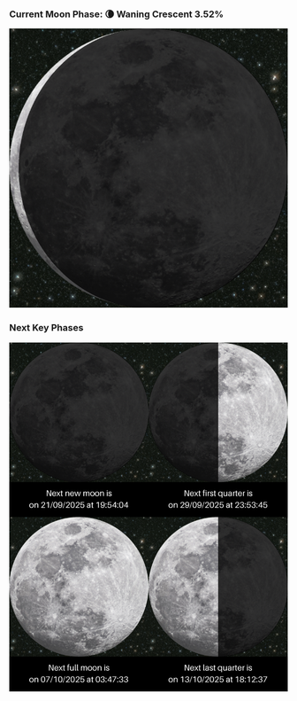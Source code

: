 ### Current Moon Phase: 🌘 Waning Crescent 3.52%
![Moon Phase](moonphase.png)
### Next Key Phases
![Gallery](gallery.png)